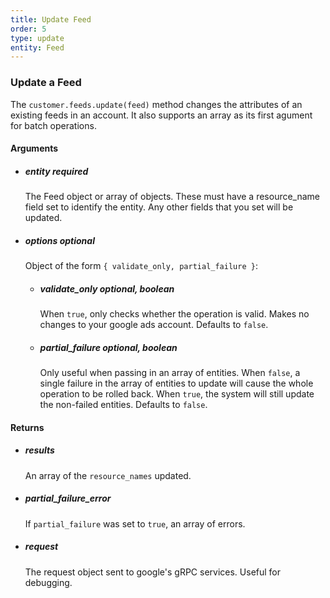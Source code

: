 ```yaml
---
title: Update Feed 
order: 5
type: update
entity: Feed 
---
```


### Update a Feed 


The `customer.feeds.update(feed)` method changes the attributes of an existing feeds in an account. It also supports an array as its first agument for batch operations.


#### Arguments

- ##### entity *required*
    The Feed object or array of objects. These must have a resource_name field set to identify the entity. Any other fields that you set will be updated.
- ##### options *optional*
    Object of the form `{ validate_only, partial_failure }`:
    - ##### validate_only *optional, boolean*
        When `true`, only checks whether the operation is valid. Makes no changes to your google ads account. Defaults to `false`.
    - ##### partial_failure *optional, boolean*
        Only useful when passing in an array of entities. When `false`, a single failure in the array of entities to update will cause the whole operation to be rolled back. When `true`, the system will still update the non-failed entities. Defaults to `false`.


#### Returns

- ##### results
    An array of the `resource_names` updated.
- ##### partial_failure_error
    If `partial_failure` was set to `true`, an array of errors.
- ##### request
    The request object sent to google's gRPC services. Useful for debugging.
